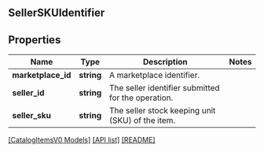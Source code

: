 ## SellerSKUIdentifier

## Properties

Name | Type | Description | Notes
------------ | ------------- | ------------- | -------------
**marketplace_id** | **string** | A marketplace identifier. |
**seller_id** | **string** | The seller identifier submitted for the operation. |
**seller_sku** | **string** | The seller stock keeping unit (SKU) of the item. |

[[CatalogItemsV0 Models]](../) [[API list]](../../Api) [[README]](../../../README.md)
